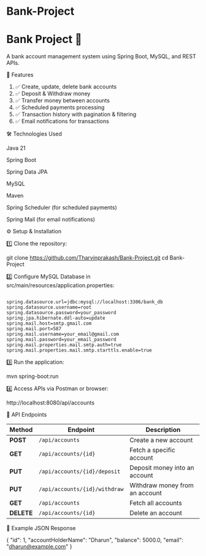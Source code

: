 # Bank-Project

# Bank Project 🏦

A bank account management system using Spring Boot, MySQL, and REST APIs.

🚀 Features

1. ✅ Create, update, delete bank accounts
2. ✅ Deposit & Withdraw money
3. ✅ Transfer money between accounts
4. ✅ Scheduled payments processing
5. ✅ Transaction history with pagination & filtering
6. ✅ Email notifications for transactions 



🛠️ Technologies Used

Java 21

Spring Boot

Spring Data JPA

MySQL

Maven

Spring Scheduler (for scheduled payments)

Spring Mail (for email notifications)



⚙️ Setup & Installation

1️⃣ Clone the repository:

git clone https://github.com/Tharvinprakash/Bank-Project.git
cd Bank-Project


2️⃣ Configure MySQL Database in src/main/resources/application.properties:

```properties

spring.datasource.url=jdbc:mysql://localhost:3306/bank_db
spring.datasource.username=root
spring.datasource.password=your_password
spring.jpa.hibernate.ddl-auto=update
spring.mail.host=smtp.gmail.com
spring.mail.port=587
spring.mail.username=your_email@gmail.com
spring.mail.password=your_email_password
spring.mail.properties.mail.smtp.auth=true
spring.mail.properties.mail.smtp.starttls.enable=true

```

3️⃣ Run the application:

mvn spring-boot:run


4️⃣ Access APIs via Postman or browser:

http://localhost:8080/api/accounts


🔗 API Endpoints

| Method | Endpoint | Description |
|--------|---------|-------------|
| **POST** | `/api/accounts` | Create a new account |
| **GET** | `/api/accounts/{id}` | Fetch a specific account |
| **PUT** | `/api/accounts/{id}/deposit` | Deposit money into an account |
| **PUT** | `/api/accounts/{id}/withdraw` | Withdraw money from an account |
| **GET** | `/api/accounts` | Fetch all accounts |
| **DELETE** | `/api/accounts/{id}` | Delete an account |



📌 Example JSON Response

{
  "id": 1,
  "accountHolderName": "Dharun",
  "balance": 5000.0,
  "email": "dharun@example.com"
}


